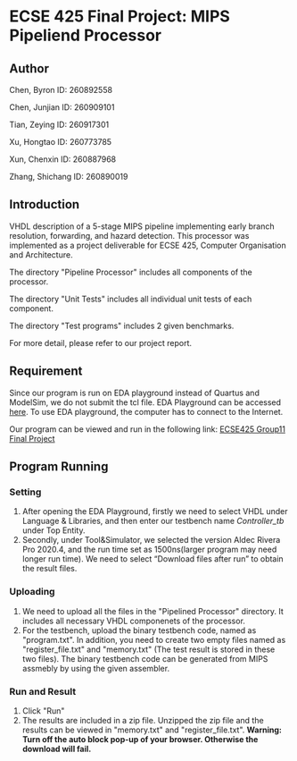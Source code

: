 # ECSE 425 Final Project: MIPS Pipeliend Processor

## Author

Chen, Byron ID: 260892558

Chen, Junjian ID: 260909101

Tian, Zeying ID: 260917301

Xu, Hongtao ID: 260773785

Xun, Chenxin ID: 260887968

Zhang, Shichang ID: 260890019

## Introduction
VHDL description of a 5-stage MIPS pipeline implementing early branch resolution, forwarding, and hazard detection. This processor was implemented as a project deliverable for ECSE 425, Computer Organisation and Architecture.

The directory "Pipeline Processor" includes all components of the processor.

The directory "Unit Tests" includes all individual unit tests of each component.

The directory "Test programs" includes 2 given benchmarks.

For more detail, please refer to our project report.


## Requirement
Since our program is run on EDA playground instead of Quartus and ModelSim, we do not submit the tcl file. EDA Playground can be accessed [here](https://www.edaplayground.com/home). To use EDA playground, the computer has to connect to the Internet.

Our program can be viewed and run in the following link: [ECSE425 Group11 Final Project](https://www.edaplayground.com/x/Ad6z)

## Program Running

### Setting

1. After opening the EDA Playground, firstly we need to select VHDL under Language & Libraries, and then enter our testbench name *Controller_tb* under Top Entity. 
2. Secondly, under Tool&Simulator, we selected the version Aldec Rivera Pro 2020.4, and the run time set as 1500ns(larger program may need longer run time). We need to select “Download files after run” to obtain the result files.

### Uploading
1. We need to upload all the files in the "Pipelined Processor" directory. It includes all necessary VHDL componenets of the processor.
2. For the testbench, upload the binary testbench code, named as "program.txt". In addition, you need to create two empty files named as "register_file.txt" and "memory.txt" (The test result is stored in these two files). The binary testbench code can be generated from MIPS assmebly by using the given assembler. 

### Run and Result
1. Click "Run"
2. The results are included in a zip file. Unzipped the zip file and the results can be viewed in "memory.txt" and "register_file.txt". 
**Warning: Turn off the auto block pop-up of your browser. Otherwise the download will fail.**
